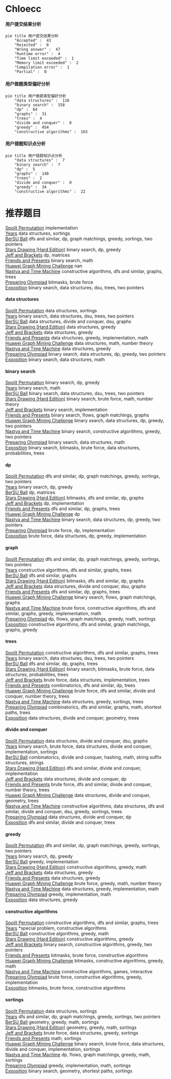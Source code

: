 # Chloecc
<!-- tabs:start -->
#### **用户提交结果分析**

```mermaid
pie title 用户提交结果分析
    "Accepted" :  43
    "Rejected" :  0
    "Wrong answer" :  47
    "Runtime error" :  4
    "Time limit exceeded" :  1
    "Memory limit exceeded" :  2
    "Compilation error" :  1
    "Partial" :  0
```
#### **用户做题类型偏好分析**

```mermaid
pie title 用户做题类型偏好分析
    "data structures" :  116
    "binary search" :  158
    "dp" :  64
    "graphs" :  31
    "trees" :  4
    "divide and conquer" :  0
    "greedy" :  454
    "constructive algorithms" :  163
```
#### **用户错题知识点分析**

```mermaid
pie title 用户错题知识点分析
    "data structures" :  7
    "binary search" :  7
    "dp" :  5
    "graphs" :  140
    "trees" :  2
    "divide and conquer" :  0
    "greedy" :  34
    "constructive algorithms" :  22
```
<!-- tabs:end -->
# 推荐题目
[Spoilt Permutation](http://codeforces.com/problemset/problem/56/B)		implementation		  
[Years](http://codeforces.com/problemset/problem/1424/G)		data structures,
                        sortings		  
[BerSU Ball](http://codeforces.com/problemset/problem/489/B)		dfs and similar,
                        dp,
                        graph matchings,
                        greedy,
                        sortings,
                        two pointers		  
[Stars Drawing (Hard Edition)](http://codeforces.com/problemset/problem/1015/E2)		binary search,
                        dp,
                        greedy		  
[Jeff and Brackets](https://codeforces.com/contest/352/problem/E)		dp,
                        matrices		  
[Friends and Presents](http://codeforces.com/problemset/problem/483/B)		binary search,
                        math		  
[Huawei Graph Mining Challenge](https://codeforces.com/contest/1378/problem/A3)		nan		  
[Nastya and Time Machine](https://codeforces.com/contest/1341/problem/F)		constructive algorithms,
                        dfs and similar,
                        graphs,
                        trees		  
[Preparing Olympiad](http://codeforces.com/problemset/problem/550/B)		bitmasks,
                        brute force		  
[Exposition](http://codeforces.com/problemset/problem/6/E)		binary search,
                        data structures,
                        dsu,
                        trees,
                        two pointers		  
<!-- tabs:start -->
#### **data structures**
[Spoilt Permutation](http://codeforces.com/problemset/problem/1424/G)		data structures,
                        sortings		  
[Years](http://codeforces.com/problemset/problem/6/E)		binary search,
                        data structures,
                        dsu,
                        trees,
                        two pointers		  
[BerSU Ball](http://codeforces.com/problemset/problem/1423/H)		data structures,
                        divide and conquer,
                        dsu,
                        graphs		  
[Stars Drawing (Hard Edition)](http://codeforces.com/problemset/problem/573/E)		data structures,
                        greedy		  
[Jeff and Brackets](http://codeforces.com/problemset/problem/1446/D1)		data structures,
                        greedy		  
[Friends and Presents](http://codeforces.com/problemset/problem/1217/E)		data structures,
                        greedy,
                        implementation,
                        math		  
[Huawei Graph Mining Challenge](http://codeforces.com/problemset/problem/1422/F)		data structures,
                        math,
                        number theory		  
[Nastya and Time Machine](http://codeforces.com/problemset/problem/700/D)		data structures,
                        greedy		  
[Preparing Olympiad](http://codeforces.com/problemset/problem/1492/C)		binary search,
                        data structures,
                        dp,
                        greedy,
                        two pointers		  
[Exposition](http://codeforces.com/problemset/problem/1490/G)		binary search,
                        data structures,
                        math		  
#### **binary search**
[Spoilt Permutation](http://codeforces.com/problemset/problem/1015/E2)		binary search,
                        dp,
                        greedy		  
[Years](http://codeforces.com/problemset/problem/483/B)		binary search,
                        math		  
[BerSU Ball](http://codeforces.com/problemset/problem/6/E)		binary search,
                        data structures,
                        dsu,
                        trees,
                        two pointers		  
[Stars Drawing (Hard Edition)](http://codeforces.com/problemset/problem/1379/B)		binary search,
                        brute force,
                        math,
                        number theory		  
[Jeff and Brackets](https://codeforces.com/contest/1489/problem/F)		binary search,
                        implementation		  
[Friends and Presents](http://codeforces.com/problemset/problem/1423/B)		binary search,
                        flows,
                        graph matchings,
                        graphs		  
[Huawei Graph Mining Challenge](http://codeforces.com/problemset/problem/1492/C)		binary search,
                        data structures,
                        dp,
                        greedy,
                        two pointers		  
[Nastya and Time Machine](http://codeforces.com/problemset/problem/1463/D)		binary search,
                        constructive algorithms,
                        greedy,
                        two pointers		  
[Preparing Olympiad](http://codeforces.com/problemset/problem/1490/G)		binary search,
                        data structures,
                        math		  
[Exposition](http://codeforces.com/problemset/problem/1479/D)		binary search,
                        bitmasks,
                        brute force,
                        data structures,
                        probabilities,
                        trees		  
#### **dp**
[Spoilt Permutation](http://codeforces.com/problemset/problem/489/B)		dfs and similar,
                        dp,
                        graph matchings,
                        greedy,
                        sortings,
                        two pointers		  
[Years](http://codeforces.com/problemset/problem/1015/E2)		binary search,
                        dp,
                        greedy		  
[BerSU Ball](https://codeforces.com/contest/352/problem/E)		dp,
                        matrices		  
[Stars Drawing (Hard Edition)](https://codeforces.com/contest/1243/problem/E)		bitmasks,
                        dfs and similar,
                        dp,
                        graphs		  
[Jeff and Brackets](http://codeforces.com/problemset/problem/1016/C)		dp,
                        implementation		  
[Friends and Presents](http://codeforces.com/problemset/problem/700/B)		dfs and similar,
                        dp,
                        graphs,
                        trees		  
[Huawei Graph Mining Challenge](http://codeforces.com/problemset/problem/1132/F)		dp		  
[Nastya and Time Machine](http://codeforces.com/problemset/problem/1492/C)		binary search,
                        data structures,
                        dp,
                        greedy,
                        two pointers		  
[Preparing Olympiad](https://codeforces.com/contest/1457/problem/C)		brute force,
                        dp,
                        implementation		  
[Exposition](http://codeforces.com/problemset/problem/1491/C)		brute force,
                        data structures,
                        dp,
                        greedy,
                        implementation		  
#### **graph**
[Spoilt Permutation](http://codeforces.com/problemset/problem/489/B)		dfs and similar,
                        dp,
                        graph matchings,
                        greedy,
                        sortings,
                        two pointers		  
[Years](https://codeforces.com/contest/1341/problem/F)		constructive algorithms,
                        dfs and similar,
                        graphs,
                        trees		  
[BerSU Ball](http://codeforces.com/problemset/problem/700/C)		dfs and similar,
                        graphs		  
[Stars Drawing (Hard Edition)](https://codeforces.com/contest/1243/problem/E)		bitmasks,
                        dfs and similar,
                        dp,
                        graphs		  
[Jeff and Brackets](http://codeforces.com/problemset/problem/1423/H)		data structures,
                        divide and conquer,
                        dsu,
                        graphs		  
[Friends and Presents](http://codeforces.com/problemset/problem/700/B)		dfs and similar,
                        dp,
                        graphs,
                        trees		  
[Huawei Graph Mining Challenge](http://codeforces.com/problemset/problem/1423/B)		binary search,
                        flows,
                        graph matchings,
                        graphs		  
[Nastya and Time Machine](http://codeforces.com/problemset/problem/1487/C)		brute force,
                        constructive algorithms,
                        dfs and similar,
                        graphs,
                        greedy,
                        implementation,
                        math		  
[Preparing Olympiad](http://codeforces.com/problemset/problem/1437/C)		dp,
                        flows,
                        graph matchings,
                        greedy,
                        math,
                        sortings		  
[Exposition](http://codeforces.com/problemset/problem/1470/D)		constructive algorithms,
                        dfs and similar,
                        graph matchings,
                        graphs,
                        greedy		  
#### **trees**
[Spoilt Permutation](https://codeforces.com/contest/1341/problem/F)		constructive algorithms,
                        dfs and similar,
                        graphs,
                        trees		  
[Years](http://codeforces.com/problemset/problem/6/E)		binary search,
                        data structures,
                        dsu,
                        trees,
                        two pointers		  
[BerSU Ball](http://codeforces.com/problemset/problem/700/B)		dfs and similar,
                        dp,
                        graphs,
                        trees		  
[Stars Drawing (Hard Edition)](http://codeforces.com/problemset/problem/1479/D)		binary search,
                        bitmasks,
                        brute force,
                        data structures,
                        probabilities,
                        trees		  
[Jeff and Brackets](http://codeforces.com/problemset/problem/1511/C)		brute force,
                        data structures,
                        implementation,
                        trees		  
[Friends and Presents](http://codeforces.com/problemset/problem/1499/F)		combinatorics,
                        dfs and similar,
                        dp,
                        trees		  
[Huawei Graph Mining Challenge](http://codeforces.com/problemset/problem/1491/E)		brute force,
                        dfs and similar,
                        divide and conquer,
                        number theory,
                        trees		  
[Nastya and Time Machine](http://codeforces.com/problemset/problem/1466/D)		data structures,
                        greedy,
                        sortings,
                        trees		  
[Preparing Olympiad](http://codeforces.com/problemset/problem/1495/D)		combinatorics,
                        dfs and similar,
                        graphs,
                        math,
                        shortest paths,
                        trees		  
[Exposition](http://codeforces.com/problemset/problem/1303/G)		data structures,
                        divide and conquer,
                        geometry,
                        trees		  
#### **divide and conquer**
[Spoilt Permutation](http://codeforces.com/problemset/problem/1423/H)		data structures,
                        divide and conquer,
                        dsu,
                        graphs		  
[Years](http://codeforces.com/problemset/problem/1461/D)		binary search,
                        brute force,
                        data structures,
                        divide and conquer,
                        implementation,
                        sortings		  
[BerSU Ball](http://codeforces.com/problemset/problem/1466/G)		combinatorics,
                        divide and conquer,
                        hashing,
                        math,
                        string suffix structures,
                        strings		  
[Stars Drawing (Hard Edition)](http://codeforces.com/problemset/problem/1490/D)		dfs and similar,
                        divide and conquer,
                        implementation		  
[Jeff and Brackets](https://codeforces.com/contest/1483/problem/C)		data structures,
                        divide and conquer,
                        dp		  
[Friends and Presents](http://codeforces.com/problemset/problem/1491/E)		brute force,
                        dfs and similar,
                        divide and conquer,
                        number theory,
                        trees		  
[Huawei Graph Mining Challenge](http://codeforces.com/problemset/problem/1303/G)		data structures,
                        divide and conquer,
                        geometry,
                        trees		  
[Nastya and Time Machine](http://codeforces.com/problemset/problem/1494/D)		constructive algorithms,
                        data structures,
                        dfs and similar,
                        divide and conquer,
                        dsu,
                        greedy,
                        sortings,
                        trees		  
[Preparing Olympiad](http://codeforces.com/problemset/problem/1482/E)		data structures,
                        divide and conquer,
                        dp		  
[Exposition](http://codeforces.com/problemset/problem/566/C)		dfs and similar,
                        divide and conquer,
                        trees		  
#### **greedy**
[Spoilt Permutation](http://codeforces.com/problemset/problem/489/B)		dfs and similar,
                        dp,
                        graph matchings,
                        greedy,
                        sortings,
                        two pointers		  
[Years](http://codeforces.com/problemset/problem/1015/E2)		binary search,
                        dp,
                        greedy		  
[BerSU Ball](http://codeforces.com/problemset/problem/701/A)		greedy,
                        implementation		  
[Stars Drawing (Hard Edition)](http://codeforces.com/problemset/problem/468/A)		constructive algorithms,
                        greedy,
                        math		  
[Jeff and Brackets](http://codeforces.com/problemset/problem/573/E)		data structures,
                        greedy		  
[Friends and Presents](http://codeforces.com/problemset/problem/1446/D1)		data structures,
                        greedy		  
[Huawei Graph Mining Challenge](http://codeforces.com/problemset/problem/1407/B)		brute force,
                        greedy,
                        math,
                        number theory		  
[Nastya and Time Machine](http://codeforces.com/problemset/problem/1217/E)		data structures,
                        greedy,
                        implementation,
                        math		  
[Preparing Olympiad](http://codeforces.com/problemset/problem/1422/B)		greedy,
                        implementation,
                        math		  
[Exposition](http://codeforces.com/problemset/problem/700/D)		data structures,
                        greedy		  
#### **constructive algorithms**
[Spoilt Permutation](https://codeforces.com/contest/1341/problem/F)		constructive algorithms,
                        dfs and similar,
                        graphs,
                        trees		  
[Years](http://codeforces.com/problemset/problem/644/A)		*special problem,
                        constructive algorithms		  
[BerSU Ball](http://codeforces.com/problemset/problem/468/A)		constructive algorithms,
                        greedy,
                        math		  
[Stars Drawing (Hard Edition)](http://codeforces.com/problemset/problem/1493/A)		constructive algorithms,
                        greedy		  
[Jeff and Brackets](http://codeforces.com/problemset/problem/1463/D)		binary search,
                        constructive algorithms,
                        greedy,
                        two pointers		  
[Friends and Presents](https://codeforces.com/contest/1456/problem/B)		bitmasks,
                        brute force,
                        constructive algorithms		  
[Huawei Graph Mining Challenge](http://codeforces.com/problemset/problem/1492/D)		bitmasks,
                        constructive algorithms,
                        greedy,
                        math		  
[Nastya and Time Machine](https://codeforces.com/contest/1504/problem/D)		constructive algorithms,
                        games,
                        interactive		  
[Preparing Olympiad](https://codeforces.com/contest/1483/problem/A)		brute force,
                        constructive algorithms,
                        greedy,
                        implementation		  
[Exposition](https://codeforces.com/contest/1457/problem/D)		bitmasks,
                        brute force,
                        constructive algorithms		  
#### **sortings**
[Spoilt Permutation](http://codeforces.com/problemset/problem/1424/G)		data structures,
                        sortings		  
[Years](http://codeforces.com/problemset/problem/489/B)		dfs and similar,
                        dp,
                        graph matchings,
                        greedy,
                        sortings,
                        two pointers		  
[BerSU Ball](https://codeforces.com/contest/1496/problem/C)		geometry,
                        greedy,
                        math,
                        sortings		  
[Stars Drawing (Hard Edition)](http://codeforces.com/problemset/problem/1495/A)		geometry,
                        greedy,
                        math,
                        sortings		  
[Jeff and Brackets](http://codeforces.com/problemset/problem/1497/A)		brute force,
                        data structures,
                        greedy,
                        sortings		  
[Friends and Presents](http://codeforces.com/problemset/problem/1427/A)		math,
                        sortings		  
[Huawei Graph Mining Challenge](http://codeforces.com/problemset/problem/1461/D)		binary search,
                        brute force,
                        data structures,
                        divide and conquer,
                        implementation,
                        sortings		  
[Nastya and Time Machine](http://codeforces.com/problemset/problem/1437/C)		dp,
                        flows,
                        graph matchings,
                        greedy,
                        math,
                        sortings		  
[Preparing Olympiad](http://codeforces.com/problemset/problem/1473/A)		greedy,
                        implementation,
                        math,
                        sortings		  
[Exposition](http://codeforces.com/problemset/problem/1486/B)		binary search,
                        geometry,
                        shortest paths,
                        sortings		  
<!-- tabs:end -->
